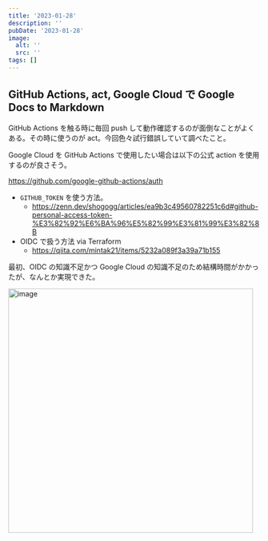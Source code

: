 ```yaml
---
title: '2023-01-28'
description: ''
pubDate: '2023-01-28'
image:
  alt: ''
  src: ''
tags: []
---
```


## GitHub Actions, act, Google Cloud で Google Docs to Markdown

GitHub Actions を触る時に毎回 push して動作確認するのが面倒なことがよくある。その時に使うのが act。今回色々試行錯誤していて調べたこと。

Google Cloud を GitHub Actions で使用したい場合は以下の公式 action を使用するのが良さそう。

https://github.com/google-github-actions/auth

- `GITHUB_TOKEN` を使う方法。
  - https://zenn.dev/shogogg/articles/ea9b3c49560782251c6d#github-personal-access-token-%E3%82%92%E6%BA%96%E5%82%99%E3%81%99%E3%82%8B
- OIDC で扱う方法 via Terraform
  - https://qiita.com/mintak21/items/5232a089f3a39a71b155

最初、OIDC の知識不足かつ Google Cloud の知識不足のため結構時間がかかったが、なんとか実現できた。

<img width="489" alt="image" src="https://user-images.githubusercontent.com/38056766/215249975-6164285c-cb95-4b84-b7f2-b94f921c3ef5.png">
